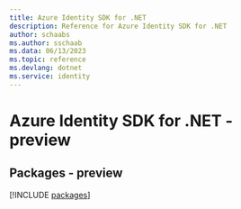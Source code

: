 ```yaml
---
title: Azure Identity SDK for .NET
description: Reference for Azure Identity SDK for .NET
author: schaabs
ms.author: sschaab
ms.data: 06/13/2023
ms.topic: reference
ms.devlang: dotnet
ms.service: identity
---
```

# Azure Identity SDK for .NET - preview
## Packages - preview
[!INCLUDE [packages](identity-index.md)]